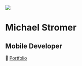 ![](https://i.imgur.com/W6SLAvt.png)

# Michael Stromer

## Mobile Developer

:book: [Portfolio](https://michaelstromer.nyc)
